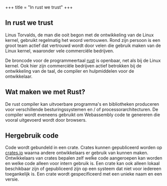 +++
title = "In rust we trust"
+++

## In rust we trust

Linus Torvalds, de man die ooit begon met de ontwikkeling van de Linux kernel, gebruikt regelmatig het woord vertrouwen. Rond zijn persoon is een groot team actief dat vertrouwd wordt door velen die gebruik maken van de Linux kernel, waaronder vele commerciële bedrijven.

De broncode voor de programmeertaal [rust] is openbaar, net als bij de Linux kernel. Ook hier zijn commerciële bedrijven actief betrokken bij de ontwikkeling van de taal, de compiler en hulpmiddelen voor de ontwikkelaar.

## Wat maken we met Rust?

De rust compiler kan uitvoerbare programma's en bibliotheken produceren voor verschillende besturingssystemen en / of processorarchitecturen. De compiler wordt eveneens gebruikt om Webassembly code te genereren die vooral uitgevoerd wordt door browsers.

## Hergebruik code

Code wordt gebundeld in een crate. Crates kunnen gepubliceerd worden op [crates.io] waarna andere ontwikkelaars er gebruik van kunnen maken. Ontwikkelaars van crates bepalen zelf welke code aangeroepen kan worden en welke code alleen voor intern gebruik is.
Een crate kan ook alleen lokaal beschikbaar zijn of gepubliceerd zijn op een systeem dat niet voor iedereen toegankelijk is. Een crate wordt gespecificeerd met een unieke naam en een versie.


[rust]: https://www.rust-lang.org/
[iterator]: https://doc.rust-lang.org/std/iter/trait.Iterator.html
[stream]: https://docs.rs/futures/0.3.30/futures/prelude/trait.Stream.html
[crates.io]: https://www.crates.io